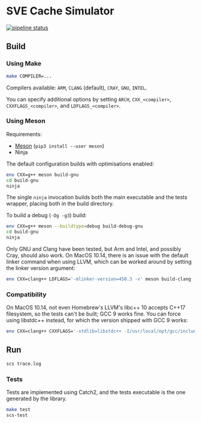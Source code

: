 # SVE Cache Simulator

[![pipeline status](https://gitlab.com/phd-repos/sve-cache-simulator/badges/master/pipeline.svg)](https://gitlab.com/phd-repos/sve-cache-simulator/-/commits/master)


## Build

### Using Make

```bash
make COMPILER=...
```

Compilers available: `ARM`, `CLANG` (default), `CRAY`, `GNU`, `INTEL`.

You can specify additional options by setting `ARCH`, `CXX_<compiler>`, `CXXFLAGS_<compiler>`, and `LDFLAGS_<compiler>`.

### Using Meson

Requirements:

* [Meson](https://mesonbuild.com/Quick-guide.html) (`pip3 install --user meson`)
* Ninja

The default configuration builds with optimisations enabled:

```bash
env CXX=g++ meson build-gnu
cd build-gnu
ninja
```

The single `ninja` invocation builds both the main executable and the tests wrapper, placing both in the build directory.

To build a debug (`-Og -g3`) build:

```bash
env CXX=g++ meson --buildtype=debug build-debug-gnu
cd build-gnu
ninja
```

Only GNU and Clang have been tested, but Arm and Intel, and possibly Cray, should also work.
On MacOS 10.14, there is an issue with the default linker command when using LLVM, which can be worked around by setting the linker version argument:

```bash
env CXX=clang++ LDFLAGS='-mlinker-version=450.3 -v' meson build-clang
```

### Compatibility

On MacOS 10.14, not even Homebrew's LLVM's libc++ 10 accepts C++17 filesystem, so the tests can't be built; GCC 9 works fine.
You can force using libstdc++ instead, for which the version shipped with GCC 9 works:

```bash
env CXX=clang++ CXXFLAGS='-stdlib=libstdc++ -I/usr/local/opt/gcc/include/c++/9.3.0 -I/usr/local/opt/gcc/include/c++/9.3.0/x86_64-apple-darwin18 -Wno-stdlibcxx-not-found' LDFLAGS='-L/usr/local/opt/gcc/lib/gcc/9 -mlinker-version=450.3' meson build-clang
```

## Run

```bash
scs trace.log
```

### Tests

Tests are implemented using Catch2, and the tests executable is the one generated by the library.

```bash
make test
scs-test
```
